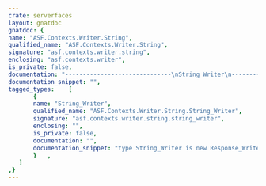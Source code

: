 ```yaml
---
crate: serverfaces
layout: gnatdoc
gnatdoc: {
name: "ASF.Contexts.Writer.String",
qualified_name: "ASF.Contexts.Writer.String",
signature: "asf.contexts.writer.string",
enclosing: "asf.contexts.writer",
is_private: false,
documentation: "------------------------------\nString Writer\n------------------------------",
documentation_snippet: "",
tagged_types:    [
       {
       name: "String_Writer",
       qualified_name: "ASF.Contexts.Writer.String.String_Writer",
       signature: "asf.contexts.writer.string.string_writer",
       enclosing: "",
       is_private: false,
       documentation: "",
       documentation_snippet: "type String_Writer is new Response_Writer with private;",
       }   ,
   ]
,}
---
```

